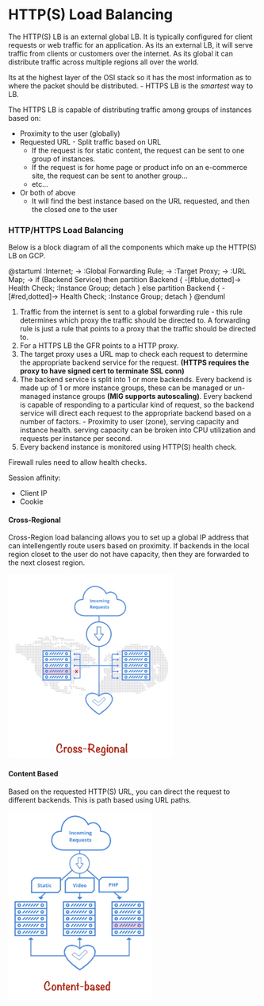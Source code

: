 # HTTP(S) Load Balancing

The HTTP(S) LB is an external global LB. It is typically configured for client requests or web traffic for an application.
As its an external LB, it will serve traffic from clients or customers over the internet. 
As its global it can distribute traffic across multiple regions all over the world.

Its at the highest layer of the OSI stack so it has the most information as to where the packet should be distributed. - HTTPS LB is the *smartest* way to LB.

The HTTPS LB is capable of distributing traffic among groups of instances based on:
- Proximity to the user (globally)
- Requested URL - Split traffic based on URL
  - If the request is for static content, the request can be sent to one group of instances.
  - If the request is for home page or product info on an e-commerce site, the request can be sent to another group...
  - etc...
- Or both of above
  - It will find the best instance based on the URL requested, and then the closed one to the user

### HTTP/HTTPS Load Balancing

Below is a block diagram of all the components which make up the HTTP(S) LB on GCP.


@startuml
:Internet;
->
:Global Forwarding Rule;
->
:Target Proxy;
->
:URL Map;
->
if (Backend Service) then
  partition Backend {
  -[#blue,dotted]-> Health Check;
  :Instance Group;
  detach
  }
else
  partition Backend {
  -[#red,dotted]-> Health Check;
  :Instance Group;
  detach
}
@enduml

1. Traffic from the internet is sent to a global forwarding rule - this rule determines which proxy the traffic should be directed to. A forwarding rule is just a rule that points to a proxy that the traffic should be directed to.
2. For a HTTPS LB the GFR points to a HTTP proxy.
3. The target proxy uses a URL map to check each request to determine the appropriate backend service for the request. **(HTTPS requires the proxy to have signed cert to terminate SSL conn)**
4. The backend service is split into 1 or more backends. Every backend is made up of 1 or more instance groups, these can be managed or un-managed instance groups **(MIG supports autoscaling)**. Every backend is capable of responding to a particular kind of request, so the backend service will direct each request to the appropriate backend based on a number of factors. - Proximity to user (zone), serving capacity and instance health. serving capacity can be broken into CPU utilization and requests per instance per second.
5. Every backend instance is monitored using HTTP(S) health check.

Firewall rules need to allow health checks. 

Session affinity:
- Client IP
- Cookie

#### Cross-Regional 

Cross-Region load balancing allows you to set up a global IP address that can intellengently route users based on proximity. If backends in the local region closet to the user do not have capacity, then they are forwarded to the next closest region. 

![https_x_region.PNG](attachments/2e3308a4.PNG)


#### Content Based

Based on the requested HTTP(S) URL, you can direct the request to different backends.
This is path based using URL paths.

![https_content.PNG](attachments/7a08f600.PNG)